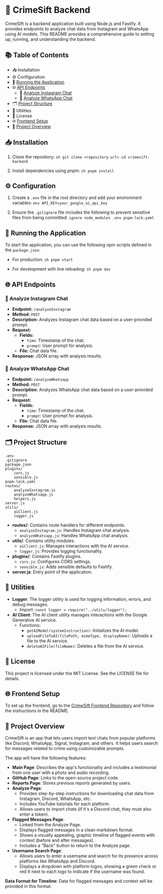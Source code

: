 
# 🚀 CrimeSift Backend

CrimeSift is a backend application built using Node.js and Fastify. It provides endpoints to analyze chat data from Instagram and WhatsApp using AI models. This README provides a comprehensive guide to setting up, running, and understanding the backend.

## 📚 Table of Contents

- 📥 Installation
- ⚙️ Configuration
- 🚀 [Running the Application](#running-the-application)
- 🌐 [API Endpoints](#api-endpoints)
    - 📸 [Analyze Instagram Chat](#analyze-instagram-chat)
    - 📱 [Analyze WhatsApp Chat](#analyze-whatsapp-chat)
- 🗂️ [Project Structure](#project-structure)
- 🔧 Utilities
- 📜 License
- 🌐 [Frontend Setup](#frontend-setup)
- 📝 [Project Overview](#project-overview)

## 📥 Installation

1. Clone the repository:
        ```sh
        git clone <repository-url>
        cd crimesift-backend
        ```

2. Install dependencies using pnpm:
        ```sh
        pnpm install
        ```

## ⚙️ Configuration

1. Create a `.env` file in the root directory and add your environment variables:
        ```env
        API_KEY=your_google_ai_api_key
        ```

2. Ensure the `.gitignore` file includes the following to prevent sensitive files from being committed:
        ```ignore
        node_modules
        .env
        pnpm-lock.yaml
        ```

## 🚀 Running the Application

To start the application, you can use the following npm scripts defined in the `package.json`:

- For production:
        ```sh
        pnpm start
        ```

- For development with live reloading:
        ```sh
        pnpm dev
        ```

## 🌐 API Endpoints

### 📸 Analyze Instagram Chat

- **Endpoint:** `/analyzeInstagram`
- **Method:** `POST`
- **Description:** Analyzes Instagram chat data based on a user-provided prompt.
- **Request:**
    - **Fields:**
        - `time`: Timestamp of the chat.
        - `prompt`: User prompt for analysis.
    - **File:** Chat data file.
- **Response:** JSON array with analysis results.

### 📱 Analyze WhatsApp Chat

- **Endpoint:** `/analyzeWhatsapp`
- **Method:** `POST`
- **Description:** Analyzes WhatsApp chat data based on a user-provided prompt.
- **Request:**
    - **Fields:**
        - `time`: Timestamp of the chat.
        - `prompt`: User prompt for analysis.
    - **File:** Chat data file.
- **Response:** JSON array with analysis results.

## 🗂️ Project Structure

```
.env
.gitignore
package.json
plugins/
    cors.js
    sensible.js
pnpm-lock.yaml
routes/
    analyzeInstagram.js
    analyzeWhatsapp.js
    helpers.js
server.js
utils/
    aiClient.js
    logger.js
```

- **routes/**: Contains route handlers for different endpoints.
    - `analyzeInstagram.js`: Handles Instagram chat analysis.
    - `analyzeWhatsapp.js`: Handles WhatsApp chat analysis.
- **utils/**: Contains utility modules.
    - `aiClient.js`: Manages interactions with the AI service.
    - `logger.js`: Provides logging functionality.
- **plugins/**: Contains Fastify plugins.
    - `cors.js`: Configures CORS settings.
    - `sensible.js`: Adds sensible defaults to Fastify.
- **server.js**: Entry point of the application.

## 🔧 Utilities

- **Logger**: The logger utility is used for logging information, errors, and debug messages.
    - Import: `const logger = require("../utils/logger");`
- **AI Client**: The AI client utility manages interactions with the Google Generative AI service.
    - Functions:
        - `getAIModel(systemInstruction)`: Initializes the AI model.
        - `uploadFileToAI(filePath, mimeType, displayName)`: Uploads a file to the AI service.
        - `deleteAIFile(fileName)`: Deletes a file from the AI service.

## 📜 License

This project is licensed under the MIT License. See the LICENSE file for details.

## 🌐 Frontend Setup

To set up the frontend, go to the [CrimeSift Frontend Repository](https://github.com/crimeSift-CAC-WA-1/front-end) and follow the instructions in the README.

## 📝 Project Overview

CrimeSift is an app that lets users import text chats from popular platforms like Discord, WhatsApp, Signal, Instagram, and others. It helps users search for messages related to crime using customizable prompts.

The app will have the following features:

- **Main Page**: Describes the app's functionality and includes a testimonial from one user with a photo and audio recording.
- **GitHub Page**: Links to the open-source project code.
- **Reports Page**: Stores previous reports generated by users.
- **Analyze Page**:
    - Provides step-by-step instructions for downloading chat data from Instagram, Discord, WhatsApp, etc.
    - Includes YouTube tutorials for each platform.
    - Allows users to import chats (if it's a Discord chat, they must also enter a token).
- **Flagged Messages Page**:
    - Linked from the Analyze Page.
    - Displays flagged messages in a clean markdown format.
    - Shows a visually appealing, graphic timeline of flagged events with context (before and after messages).
    - Includes a "Back" button to return to the Analyze page.
- **Username Search Page**:
    - Allows users to enter a username and search for its presence across platforms like WhatsApp and Discord.
    - Displays a dropdown with platform logos, showing a green check or red X next to each logo to indicate if the username was found.

**Data Format for Timeline**: Data for flagged messages and context will be provided in this format.